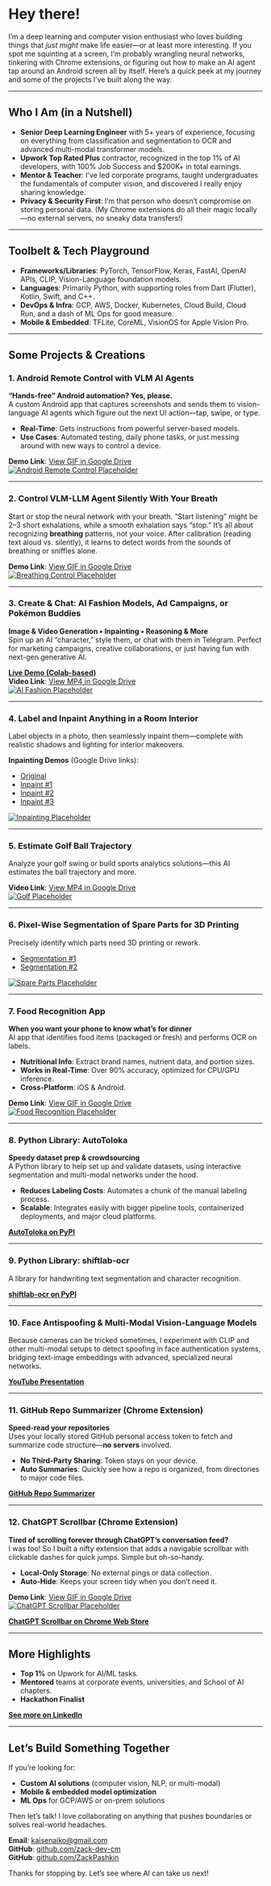 # Hey there!

I’m a deep learning and computer vision enthusiast who loves building things that *just might* make life easier—or at least more interesting. If you spot me squinting at a screen, I’m probably wrangling neural networks, tinkering with Chrome extensions, or figuring out how to make an AI agent tap around an Android screen all by itself. Here’s a quick peek at my journey and some of the projects I’ve built along the way.

---

## Who I Am (in a Nutshell)

- **Senior Deep Learning Engineer** with 5+ years of experience, focusing on everything from classification and segmentation to OCR and advanced multi-modal transformer models.  
- **Upwork Top Rated Plus** contractor, recognized in the top 1% of AI developers, with 100% Job Success and \$200K+ in total earnings.  
- **Mentor & Teacher**: I’ve led corporate programs, taught undergraduates the fundamentals of computer vision, and discovered I really enjoy sharing knowledge.  
- **Privacy & Security First**: I’m that person who doesn’t compromise on storing personal data. (My Chrome extensions do all their magic locally—no external servers, no sneaky data transfers!)

---

## Toolbelt & Tech Playground

- **Frameworks/Libraries**: PyTorch, TensorFlow, Keras, FastAI, OpenAI APIs, CLIP, Vision-Language foundation models.  
- **Languages**: Primarily Python, with supporting roles from Dart (Flutter), Kotlin, Swift, and C++.  
- **DevOps & Infra**: GCP, AWS, Docker, Kubernetes, Cloud Build, Cloud Run, and a dash of ML Ops for good measure.  
- **Mobile & Embedded**: TFLite, CoreML, VisionOS for Apple Vision Pro.  

---

## Some Projects & Creations

### 1. Android Remote Control with VLM AI Agents 
**“Hands-free” Android automation? Yes, please.**  
A custom Android app that captures screenshots and sends them to vision-language AI agents which figure out the next UI action—tap, swipe, or type.  
- **Real-Time**: Gets instructions from powerful server-based models.  
- **Use Cases**: Automated testing, daily phone tasks, or just messing around with new ways to control a device.

**Demo Link**: [View GIF in Google Drive](https://drive.google.com/file/d/1hp_n09bnr2396x4biKYv54TdWvO9jdXN/view?usp=sharing)  
[![Android Remote Control Placeholder](https://via.placeholder.com/400x250/000/fff?text=Android+Remote+Control)](https://drive.google.com/file/d/1hp_n09bnr2396x4biKYv54TdWvO9jdXN/view?usp=sharing)

---

### 2. Control VLM-LLM Agent Silently With Your Breath
Start or stop the neural network with your breath. “Start listening” might be 2–3 short exhalations, while a smooth exhalation says “stop.” It’s all about recognizing **breathing** patterns, not your voice. After calibration (reading text aloud vs. silently), it learns to detect words from the sounds of breathing or sniffles alone.

**Demo Link**: [View GIF in Google Drive](https://drive.google.com/file/d/1H43aT5n8NWlOuTIWsJinssKRh1n3tiOM/view?usp=sharing)  
[![Breathing Control Placeholder](https://via.placeholder.com/400x250/000/fff?text=Breathing+Control)](https://drive.google.com/file/d/1H43aT5n8NWlOuTIWsJinssKRh1n3tiOM/view?usp=sharing)

---

### 3. Create & Chat: AI Fashion Models, Ad Campaigns, or Pokémon Buddies
**Image & Video Generation • Inpainting • Reasoning & More**  
Spin up an AI “character,” style them, or chat with them in Telegram. Perfect for marketing campaigns, creative collaborations, or just having fun with next-gen generative AI.

[**Live Demo (Colab-based)**](https://adfeed-1095464065298.us-central1.run.app/)  
**Video Link**: [View MP4 in Google Drive](https://drive.google.com/file/d/1kvg4gjCNFPmrI3URPsM3eIyQ_vqSk1Ow/view?usp=sharing)  
[![AI Fashion Placeholder](https://via.placeholder.com/400x250/000/fff?text=AI+Fashion+Demo)](https://drive.google.com/file/d/1kvg4gjCNFPmrI3URPsM3eIyQ_vqSk1Ow/view?usp=sharing)

---

### 4. Label and Inpaint Anything in a Room Interior
Label objects in a photo, then seamlessly inpaint them—complete with realistic shadows and lighting for interior makeovers.

**Inpainting Demos** (Google Drive links):  
- [Original](https://drive.google.com/file/d/1XqQgbmBgTlRRdR-K3X4PHlSzrmiMUJgY/view?usp=sharing)  
- [Inpaint #1](https://drive.google.com/file/d/1dCkeI7Mi87cg2kOgY5UCLG-DiHkt358L/view?usp=sharing)  
- [Inpaint #2](https://drive.google.com/file/d/1xRmS8AXMJcmk-S0mth8yUQpltyfPkOSI/view?usp=sharing)  
- [Inpaint #3](https://drive.google.com/file/d/18kD2cm0uYmzudvOqVFmtJ8ZCkEbqqIHc/view?usp=sharing)

[![Inpainting Placeholder](https://via.placeholder.com/600x150/000/fff?text=Room+Inpainting)](https://drive.google.com/file/d/1XqQgbmBgTlRRdR-K3X4PHlSzrmiMUJgY/view?usp=sharing)

---

### 5. Estimate Golf Ball Trajectory
Analyze your golf swing or build sports analytics solutions—this AI estimates the ball trajectory and more.

**Video Link**: [View MP4 in Google Drive](https://drive.google.com/file/d/1ydD7KK8ZYQKVtEraxUbfLVlYsfHO8kh_/view?usp=sharing)  
[![Golf Placeholder](https://via.placeholder.com/400x250/000/fff?text=Golf+Trajectory)](https://drive.google.com/file/d/1ydD7KK8ZYQKVtEraxUbfLVlYsfHO8kh_/view?usp=sharing)

---

### 6. Pixel-Wise Segmentation of Spare Parts for 3D Printing
Precisely identify which parts need 3D printing or rework.

- [Segmentation #1](https://drive.google.com/file/d/1bAyEPYLbiETD0vKStnpB1VvzK1wKdKRv/view?usp=sharing)  
- [Segmentation #2](https://drive.google.com/file/d/1xVEonSJ7jvnYSnQ6ztvFZy-Llf_dxSrP/view?usp=sharing)

[![Spare Parts Placeholder](https://via.placeholder.com/400x250/000/fff?text=Spare+Parts+Segmentation)](https://drive.google.com/file/d/1bAyEPYLbiETD0vKStnpB1VvzK1wKdKRv/view?usp=sharing)

---

### 7. Food Recognition App
**When you want your phone to know what’s for dinner**  
AI app that identifies food items (packaged or fresh) and performs OCR on labels.  
- **Nutritional Info**: Extract brand names, nutrient data, and portion sizes.  
- **Works in Real-Time**: Over 90% accuracy, optimized for CPU/GPU inference.  
- **Cross-Platform**: iOS & Android.

**Demo Link**: [View GIF in Google Drive](https://drive.google.com/file/d/1RRRVYH0DLILZX84v5x0boj68VfMqnWWf/view?usp=sharing)  
[![Food Recognition Placeholder](https://via.placeholder.com/400x250/000/fff?text=Food+Recognition)](https://drive.google.com/file/d/1RRRVYH0DLILZX84v5x0boj68VfMqnWWf/view?usp=sharing)

---

### 8. Python Library: AutoToloka
**Speedy dataset prep & crowdsourcing**  
A Python library to help set up and validate datasets, using interactive segmentation and multi-modal networks under the hood.  
- **Reduces Labeling Costs**: Automates a chunk of the manual labeling process.  
- **Scalable**: Integrates easily with bigger pipeline tools, containerized deployments, and major cloud platforms.  

[**AutoToloka on PyPI**](https://pypi.org/project/autotoloka/)

---

### 9. Python Library: shiftlab-ocr
A library for handwriting text segmentation and character recognition.

[**shiftlab-ocr on PyPI**](https://pypi.org/project/shiftlab-ocr/)

---

### 10. Face Antispoofing & Multi-Modal Vision-Language Models
Because cameras can be tricked sometimes, I experiment with CLIP and other multi-modal setups to detect spoofing in face authentication systems, bridging text-image embeddings with advanced, specialized neural networks.

[**YouTube Presentation**](https://www.youtube.com/watch?v=jJnyj0OH0lk&t=285s&ab_channel=TolokaAI)

---

### 11. GitHub Repo Summarizer (Chrome Extension)
**Speed-read your repositories**  
Uses your locally stored GitHub personal access token to fetch and summarize code structure—**no servers** involved.  
- **No Third-Party Sharing**: Token stays on your device.  
- **Auto Summaries**: Quickly see how a repo is organized, from directories to major code files.

[**GitHub Repo Summarizer**](https://chromewebstore.google.com/detail/github-repo-summarizer/ccikgbjalcbokaalidnfcjhhbhjoljfm)

---

### 12. ChatGPT Scrollbar (Chrome Extension)
**Tired of scrolling forever through ChatGPT’s conversation feed?**  
I was too! So I built a nifty extension that adds a navigable scrollbar with clickable dashes for quick jumps. Simple but oh-so-handy.  
- **Local-Only Storage**: No external pings or data collection.  
- **Auto-Hide**: Keeps your screen tidy when you don’t need it.

**Demo Link**: [View GIF in Google Drive](https://drive.google.com/file/d/1fhf6l85wv-uYGc_jqDdoEXHvDMYBLyH4/view?usp=sharing)  
[![ChatGPT Scrollbar Placeholder](https://via.placeholder.com/400x250/000/fff?text=ChatGPT+Scrollbar)](https://drive.google.com/file/d/1fhf6l85wv-uYGc_jqDdoEXHvDMYBLyH4/view?usp=sharing)

[**ChatGPT Scrollbar on Chrome Web Store**](https://chromewebstore.google.com/detail/chatgpt-scrollbar/jnoonpeekddinkiecaonhocaflcgbhap?pli=1)

---

## More Highlights

- **Top 1%** on Upwork for AI/ML tasks.  
- **Mentored** teams at corporate events, universities, and School of AI chapters.  
- **Hackathon Finalist**  

[**See more on LinkedIn**](https://www.linkedin.com/in/zakhar-pashkin-a524a6163/)

---

## Let’s Build Something Together

If you’re looking for:
- **Custom AI solutions** (computer vision, NLP, or multi-modal)  
- **Mobile & embedded model optimization**  
- **ML Ops** for GCP/AWS or on-prem solutions  

Then let’s talk! I love collaborating on anything that pushes boundaries or solves real-world headaches.

**Email**: [kaisenaiko@gmail.com](mailto:kaisenaiko@gmail.com)  
**GitHub**: [github.com/zack-dev-cm](https://github.com/zack-dev-cm)  
**GitHub**: [github.com/ZackPashkin](https://github.com/ZackPashkin)

Thanks for stopping by. Let’s see where AI can take us next!
